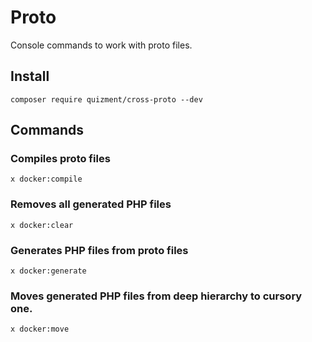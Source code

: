 # Proto

Console commands to work with proto files.

## Install

```shell
composer require quizment/cross-proto --dev
```

## Commands

### Compiles proto files

```shell
x docker:compile
```

### Removes all generated PHP files

```shell
x docker:clear
```

### Generates PHP files from proto files

```shell
x docker:generate
```

### Moves generated PHP files from deep hierarchy to cursory one.

```shell
x docker:move
```
